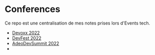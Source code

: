 # Conferences

Ce repo est une centralisation de mes notes prises lors d'Events tech.

 - [Devoxx 2022](./Devoxx2022/README.md)
 - [DevFest 2022](./Devfest2022/README.md)
 - [AdeoDevSummit 2022](./AdeoDevSummit2022/README.md)
 - 